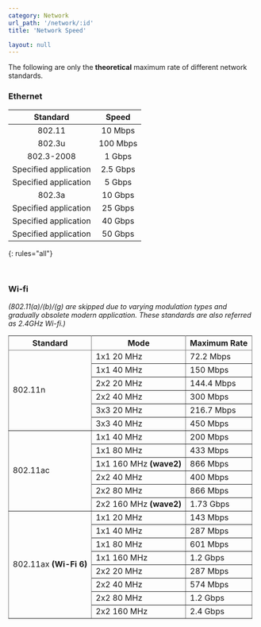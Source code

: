 ```yaml
---
category: Network
url_path: '/network/:id'
title: 'Network Speed'

layout: null
---
```


The following are only the **theoretical** maximum rate of different network standards.

### Ethernet

| Standard | Speed |
|:-------:|:-------:|
| 802.11 | 10 Mbps |
| 802.3u | 100 Mbps |
| 802.3-2008 | 1 Gbps |
| Specified application | 2.5 Gbps |
| Specified application | 5 Gbps |
| 802.3a | 10 Gbps |
| Specified application | 25 Gbps |
| Specified application | 40 Gbps |
| Specified application | 50 Gbps |
{: rules="all"}

<br>

### Wi-fi

*(802.11(a)/(b)/(g) are skipped due to varying modulation types and gradually obsolete modern application. These standards are also referred as 2.4GHz Wi-fi.)*

<table rules="all" >
    <thead>
        <tr>
            <th>Standard</th>
            <th>Mode</th>
            <th>Maximum Rate</th>
        </tr>
    </thead>
    <tbody>
        <tr>
            <td rowspan=6>802.11n</td>
            <td>1x1 20 MHz</td>
            <td>72.2 Mbps</td>
        </tr>
        <tr>
            <td>1x1 40 MHz</td>
            <td>150 Mbps</td>
        </tr>
        <tr>
            <td>2x2 20 MHz</td>
            <td>144.4 Mbps</td>
        </tr>
        <tr>
            <td>2x2 40 MHz</td>
            <td>300 Mbps</td>
        </tr>
        <tr>
            <td>3x3 20 MHz</td>
            <td>216.7 Mbps</td>
        </tr>
        <tr>
            <td>3x3 40 MHz</td>
            <td>450 Mbps</td>
        </tr>
        <tr>
            <td rowspan=6>802.11ac</td>
            <td>1x1 40 MHz</td>
            <td>200 Mbps</td>
        </tr>
        <tr>
            <td>1x1 80 MHz</td>
            <td>433 Mbps</td>
        </tr>
         <tr>
            <td>1x1 160 MHz <b>(wave2)</b></td>
            <td>866 Mbps</td>
        </tr>
        <tr>
            <td>2x2 40 MHz</td>
            <td>400 Mbps</td>
        </tr>
        <tr>
            <td>2x2 80 MHz</td>
            <td>866 Mbps</td>
        </tr>
        <tr>
            <td>2x2 160 MHz <b>(wave2)</b></td>
            <td>1.73 Gbps</td>
        </tr>
        <tr>
            <td rowspan=8>802.11ax <b>(Wi-Fi 6)</b></td>
            <td>1x1 20 MHz</td>
            <td>143 Mbps</td>
        </tr>
        <tr>
            <td>1x1 40 MHz</td>
            <td>287 Mbps</td>
        </tr>
        <tr>
            <td>1x1 80 MHz</td>
            <td>601 Mbps</td>
        </tr>
        <tr>
            <td>1x1 160 MHz</td>
            <td>1.2 Gbps</td>
        </tr>
        <tr>
            <td>2x2 20 MHz</td>
            <td>287 Mbps</td>
        </tr>
        <tr>
            <td>2x2 40 MHz</td>
            <td>574 Mbps</td>
        </tr>
        <tr>
            <td>2x2 80 MHz</td>
            <td>1.2 Gbps</td>
        </tr>
        <tr>
            <td>2x2 160 MHz</td>
            <td>2.4 Gbps</td>
        </tr>
    </tbody>
</table>
